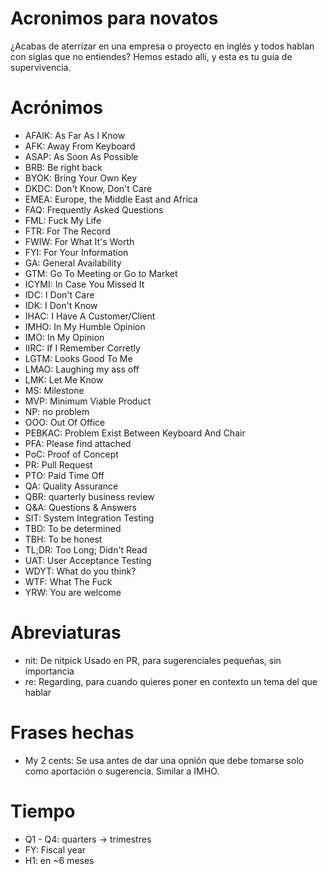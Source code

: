 # Acronimos para novatos
¿Acabas de aterrizar en una empresa o proyecto en inglés y todos hablan con siglas que no entiendes? Hemos estado allí, y esta es tu guía de supervivencia.

# Acrónimos

* AFAIK: As Far As I Know
* AFK: Away From Keyboard
* ASAP: As Soon As Possible
* BRB: Be right back
* BYOK: Bring Your Own Key
* DKDC: Don't Know, Don't Care
* EMEA: Europe, the Middle East and Africa
* FAQ: Frequently Asked Questions
* FML: Fuck My Life
* FTR: For The Record
* FWIW: For What It's Worth
* FYI: For Your Information
* GA: General Availability
* GTM: Go To Meeting or Go to Market
* ICYMI: In Case You Missed It
* IDC: I Don't Care
* IDK: I Don't Know
* IHAC: I Have A Customer/Client
* IMHO: In My Humble Opinion
* IMO: In My Opinion
* IIRC: If I Remember Corretly
* LGTM: Looks Good To Me
* LMAO: Laughing my ass off
* LMK: Let Me Know
* MS: Milestone
* MVP: Minimum Viable Product
* NP: no problem
* OOO: Out Of Office
* PEBKAC: Problem Exist Between Keyboard And Chair
* PFA: Please find attached
* PoC: Proof of Concept
* PR: Pull Request
* PTO: Paid Time Off
* QA: Quality Assurance
* QBR: quarterly business review
* Q&A: Questions & Answers
* SIT: System Integration Testing
* TBD: To be determined
* TBH: To be honest
* TL;DR: Too Long; Didn't Read
* UAT: User Acceptance Testing
* WDYT: What do you think?
* WTF: What The Fuck
* YRW: You are welcome

# Abreviaturas
* nit: De nitpick Usado en PR, para sugerenciales pequeñas, sin importancia
* re: Regarding, para cuando quieres poner en contexto un tema del que hablar

# Frases hechas
* My 2 cents: Se usa antes de dar una opnión que debe tomarse solo como aportación o sugerencia. Similar a IMHO.

# Tiempo
* Q1 - Q4: quarters -> trimestres
* FY: Fiscal year
* H1: en ~6 meses

